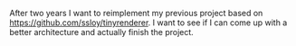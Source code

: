 After two years I want to reimplement my previous project based on https://github.com/ssloy/tinyrenderer. I want to see if I can come up with a better architecture and actually finish the project.
